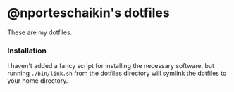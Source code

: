 # @nporteschaikin's dotfiles

These are my dotfiles.

### Installation

I haven't added a fancy script for installing the necessary software, but running `./bin/link.sh` from the dotfiles directory will symlink the dotfiles to your home directory.

